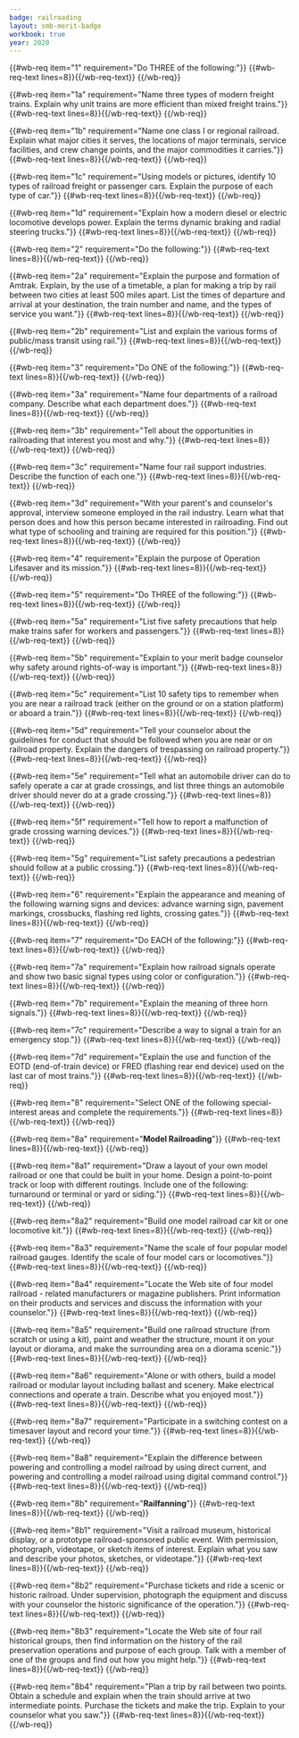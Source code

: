 ```yaml
---
badge: railroading
layout: smb-merit-badge
workbook: true
year: 2020
---
```



{{#wb-req item="1" requirement="Do THREE of the following:"}}
{{#wb-req-text lines=8}}{{/wb-req-text}}
{{/wb-req}}

{{#wb-req item="1a" requirement="Name three types of modern freight trains. Explain why unit trains are more efficient than mixed freight trains."}}
{{#wb-req-text lines=8}}{{/wb-req-text}}
{{/wb-req}}

{{#wb-req item="1b" requirement="Name one class I or regional railroad. Explain what major cities it serves, the locations of major terminals, service facilities, and crew change points, and the major commodities it carries."}}
{{#wb-req-text lines=8}}{{/wb-req-text}}
{{/wb-req}}

{{#wb-req item="1c" requirement="Using models or pictures, identify 10 types of railroad freight or passenger cars. Explain the purpose of each type of car."}}
{{#wb-req-text lines=8}}{{/wb-req-text}}
{{/wb-req}}

{{#wb-req item="1d" requirement="Explain how a modern diesel or electric locomotive develops power. Explain the terms dynamic braking and radial steering trucks."}}
{{#wb-req-text lines=8}}{{/wb-req-text}}
{{/wb-req}}

{{#wb-req item="2" requirement="Do the following:"}}
{{#wb-req-text lines=8}}{{/wb-req-text}}
{{/wb-req}}

{{#wb-req item="2a" requirement="Explain the purpose and formation of Amtrak. Explain, by the use of a timetable, a plan for making a trip by rail between two cities at least 500 miles apart. List the times of departure and arrival at your destination, the train number and name, and the types of service you want."}}
{{#wb-req-text lines=8}}{{/wb-req-text}}
{{/wb-req}}

{{#wb-req item="2b" requirement="List and explain the various forms of public/mass transit using rail."}}
{{#wb-req-text lines=8}}{{/wb-req-text}}
{{/wb-req}}

{{#wb-req item="3" requirement="Do ONE of the following:"}}
{{#wb-req-text lines=8}}{{/wb-req-text}}
{{/wb-req}}

{{#wb-req item="3a" requirement="Name four departments of a railroad company. Describe what each department does."}}
{{#wb-req-text lines=8}}{{/wb-req-text}}
{{/wb-req}}

{{#wb-req item="3b" requirement="Tell about the opportunities in railroading that interest you most and why."}}
{{#wb-req-text lines=8}}{{/wb-req-text}}
{{/wb-req}}

{{#wb-req item="3c" requirement="Name four rail support industries. Describe the function of each one."}}
{{#wb-req-text lines=8}}{{/wb-req-text}}
{{/wb-req}}

{{#wb-req item="3d" requirement="With your parent's and counselor's approval, interview someone employed in the rail industry. Learn what that person does and how this person became interested in railroading. Find out what type of schooling and training are required for this position."}}
{{#wb-req-text lines=8}}{{/wb-req-text}}
{{/wb-req}}

{{#wb-req item="4" requirement="Explain the purpose of Operation Lifesaver and its mission."}}
{{#wb-req-text lines=8}}{{/wb-req-text}}
{{/wb-req}}

{{#wb-req item="5" requirement="Do THREE of the following:"}}
{{#wb-req-text lines=8}}{{/wb-req-text}}
{{/wb-req}}

{{#wb-req item="5a" requirement="List five safety precautions that help make trains safer for workers and passengers."}}
{{#wb-req-text lines=8}}{{/wb-req-text}}
{{/wb-req}}

{{#wb-req item="5b" requirement="Explain to your merit badge counselor why safety around rights-of-way is important."}}
{{#wb-req-text lines=8}}{{/wb-req-text}}
{{/wb-req}}

{{#wb-req item="5c" requirement="List 10 safety tips to remember when you are near a railroad track (either on the ground or on a station platform) or aboard a train."}}
{{#wb-req-text lines=8}}{{/wb-req-text}}
{{/wb-req}}

{{#wb-req item="5d" requirement="Tell your counselor about the guidelines for conduct that should be followed when you are near or on railroad property. Explain the dangers of trespassing on railroad property."}}
{{#wb-req-text lines=8}}{{/wb-req-text}}
{{/wb-req}}

{{#wb-req item="5e" requirement="Tell what an automobile driver can do to safely operate a car at grade crossings, and list three things an automobile driver should never do at a grade crossing."}}
{{#wb-req-text lines=8}}{{/wb-req-text}}
{{/wb-req}}

{{#wb-req item="5f" requirement="Tell how to report a malfunction of grade crossing warning devices."}}
{{#wb-req-text lines=8}}{{/wb-req-text}}
{{/wb-req}}

{{#wb-req item="5g" requirement="List safety precautions a pedestrian should follow at a public crossing."}}
{{#wb-req-text lines=8}}{{/wb-req-text}}
{{/wb-req}}

{{#wb-req item="6" requirement="Explain the appearance and meaning of the following warning signs and devices: advance warning sign, pavement markings, crossbucks, flashing red lights, crossing gates."}}
{{#wb-req-text lines=8}}{{/wb-req-text}}
{{/wb-req}}

{{#wb-req item="7" requirement="Do EACH of the following:"}}
{{#wb-req-text lines=8}}{{/wb-req-text}}
{{/wb-req}}

{{#wb-req item="7a" requirement="Explain how railroad signals operate and show two basic signal types using color or configuration."}}
{{#wb-req-text lines=8}}{{/wb-req-text}}
{{/wb-req}}

{{#wb-req item="7b" requirement="Explain the meaning of three horn signals."}}
{{#wb-req-text lines=8}}{{/wb-req-text}}
{{/wb-req}}

{{#wb-req item="7c" requirement="Describe a way to signal a train for an emergency stop."}}
{{#wb-req-text lines=8}}{{/wb-req-text}}
{{/wb-req}}

{{#wb-req item="7d" requirement="Explain the use and function of the EOTD (end-of-train device) or FRED (flashing rear end device) used on the last car of most trains."}}
{{#wb-req-text lines=8}}{{/wb-req-text}}
{{/wb-req}}

{{#wb-req item="8" requirement="Select ONE of the following special-interest areas and complete the requirements."}}
{{#wb-req-text lines=8}}{{/wb-req-text}}
{{/wb-req}}

{{#wb-req item="8a" requirement="**Model Railroading**"}}
{{#wb-req-text lines=8}}{{/wb-req-text}}
{{/wb-req}}

{{#wb-req item="8a1" requirement="Draw a layout of your own model railroad or one that could be built in your home. Design a point-to-point track or loop with different routings. Include one of the following: turnaround or terminal or yard or siding."}}
{{#wb-req-text lines=8}}{{/wb-req-text}}
{{/wb-req}}

{{#wb-req item="8a2" requirement="Build one model railroad car kit or one locomotive kit."}}
{{#wb-req-text lines=8}}{{/wb-req-text}}
{{/wb-req}}

{{#wb-req item="8a3" requirement="Name the scale of four popular model railroad gauges. Identify the scale of four model cars or locomotives."}}
{{#wb-req-text lines=8}}{{/wb-req-text}}
{{/wb-req}}

{{#wb-req item="8a4" requirement="Locate the Web site of four model railroad - related manufacturers or magazine publishers. Print information on their products and services and discuss the information with your counselor."}}
{{#wb-req-text lines=8}}{{/wb-req-text}}
{{/wb-req}}

{{#wb-req item="8a5" requirement="Build one railroad structure (from scratch or using a kit), paint and weather the structure, mount it on your layout or diorama, and make the surrounding area on a diorama scenic."}}
{{#wb-req-text lines=8}}{{/wb-req-text}}
{{/wb-req}}

{{#wb-req item="8a6" requirement="Alone or with others, build a model railroad or modular layout including ballast and scenery. Make electrical connections and operate a train. Describe what you enjoyed most."}}
{{#wb-req-text lines=8}}{{/wb-req-text}}
{{/wb-req}}

{{#wb-req item="8a7" requirement="Participate in a switching contest on a timesaver layout and record your time."}}
{{#wb-req-text lines=8}}{{/wb-req-text}}
{{/wb-req}}

{{#wb-req item="8a8" requirement="Explain the difference between powering and controlling a model railroad by using direct current, and powering and controlling a model railroad using digital command control."}}
{{#wb-req-text lines=8}}{{/wb-req-text}}
{{/wb-req}}

{{#wb-req item="8b" requirement="**Railfanning**"}}
{{#wb-req-text lines=8}}{{/wb-req-text}}
{{/wb-req}}

{{#wb-req item="8b1" requirement="Visit a railroad museum, historical display, or a prototype railroad-sponsored public event. With permission, photograph, videotape, or sketch items of interest. Explain what you saw and describe your photos, sketches, or videotape."}}
{{#wb-req-text lines=8}}{{/wb-req-text}}
{{/wb-req}}

{{#wb-req item="8b2" requirement="Purchase tickets and ride a scenic or historic railroad. Under supervision, photograph the equipment and discuss with your counselor the historic significance of the operation."}}
{{#wb-req-text lines=8}}{{/wb-req-text}}
{{/wb-req}}

{{#wb-req item="8b3" requirement="Locate the Web site of four rail historical groups, then find information on the history of the rail preservation operations and purpose of each group. Talk with a member of one of the groups and find out how you might help."}}
{{#wb-req-text lines=8}}{{/wb-req-text}}
{{/wb-req}}

{{#wb-req item="8b4" requirement="Plan a trip by rail between two points. Obtain a schedule and explain when the train should arrive at two intermediate points. Purchase the tickets and make the trip. Explain to your counselor what you saw."}}
{{#wb-req-text lines=8}}{{/wb-req-text}}
{{/wb-req}}
